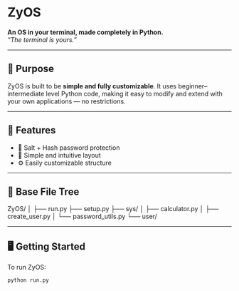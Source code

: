 # ZyOS

**An OS in your terminal, made completely in Python.**  
_“The terminal is yours.”_

---

## 🧠 Purpose

ZyOS is built to be **simple and fully customizable**. It uses beginner–intermediate level Python code, making it easy to modify and extend with your own applications — no restrictions.

---

## 🚀 Features

- 🧂 Salt + Hash password protection  
- 🎯 Simple and intuitive layout  
- ⚙️ Easily customizable structure  

---

## 📁 Base File Tree

ZyOS/
│
├── run.py
├── setup.py
├── sys/
│ ├── calculator.py
│ ├── create_user.py
│ └── password_utils.py
└── user/

---

## 🖥️ Getting Started

To run ZyOS:

```bash
python run.py
